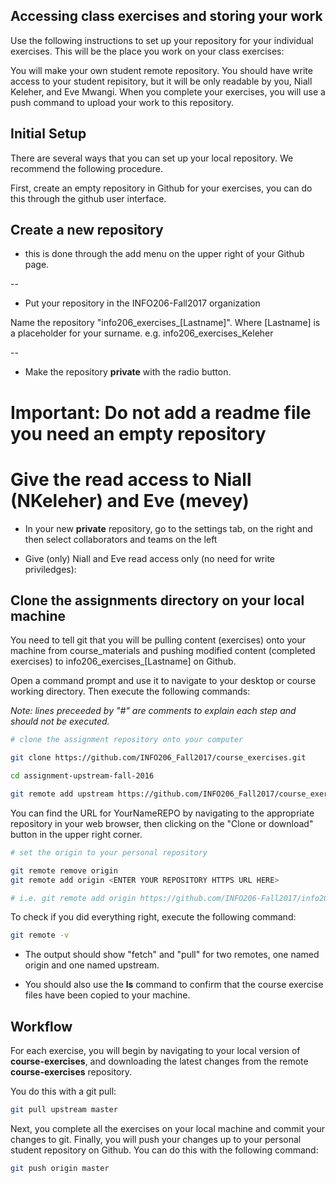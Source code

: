 ## Accessing class exercises and storing your work

Use the following instructions to set up your repository for your individual exercises. This will be the place you work on your class exercises:

You will make your own student remote repository. You should have write access to your student repisitory, but it will be only readable by you, Niall Keleher, and Eve Mwangi. When you complete your exercises, you will use a push command to upload your work to this repository.

## Initial Setup

There are several ways that you can set up your local repository.  We recommend the following procedure.

First, create an empty repository in Github for your exercises, you can do this through the github user interface. 

## Create a new repository 

* this is done through the add menu on the upper right of your Github page.

--

* Put your repository in the INFO206-Fall2017 organization

Name the repository "info206_exercises_[Lastname]". Where [Lastname] is a placeholder for your surname. e.g. info206_exercises_Keleher

--
* Make the repository **private** with the radio button.
 
# Important: Do not add a readme file you need an empty repository

# Give the read access to Niall (NKeleher) and Eve (mevey)

* In your new **private** repository, go to the settings tab, on the right and then select collaborators and teams on the left

* Give (only) Niall and Eve read access only (no need for write priviledges):

## Clone the assignments directory on your local machine

You need to tell git that you will be pulling content (exercises) onto your machine from course_materials and pushing modified content (completed exercises) to info206_exercises_[Lastname] on Github.

Open a command prompt and use it to navigate to your desktop or course working directory.  Then execute the following commands:

*Note: lines preceeded by "#" are comments to explain each step and should not be executed.* 

``` sh
# clone the assignment repository onto your computer

git clone https://github.com/INFO206_Fall2017/course_exercises.git

cd assignment-upstream-fall-2016

git remote add upstream https://github.com/INFO206_Fall2017/course_exercises.git
```

You can find the URL for YourNameREPO by navigating to the appropriate repository in your web browser, then clicking on the "Clone or download" button in the upper right corner.

``` sh
# set the origin to your personal repository

git remote remove origin
git remote add origin <ENTER YOUR REPOSITORY HTTPS URL HERE>

# i.e. git remote add origin https://github.com/INFO206-Fall2017/info206_exercises_Keleher.git

```

To check if you did everything right, execute the following command:

``` sh
git remote -v
```

* The output should show "fetch" and "pull" for two remotes, one named origin and one named upstream.  

* You should also use the **ls** command to confirm that the course exercise files have been copied to your machine.

## Workflow

For each exercise, you will begin by navigating to your local version of **course-exercises**, and downloading the latest changes from the remote **course-exercises** repository. 

You do this with a git pull:

``` sh
git pull upstream master
```

Next, you complete all the exercises on your local machine and commit your changes to git. Finally, you will push your changes up to your personal student repository on Github.  You can do this with the following command:

```sh
git push origin master
```
